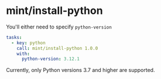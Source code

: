 # mint/install-python

You'll either need to specify `python-version`

```yaml
tasks:
  - key: python
    call: mint/install-python 1.0.0
    with:
      python-version: 3.12.1
```

Currently, only Python versions 3.7 and higher are supported.
